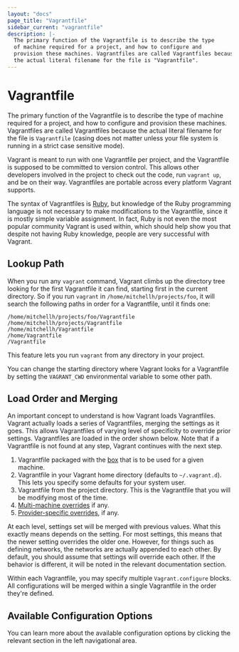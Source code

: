 ```yaml
---
layout: "docs"
page_title: "Vagrantfile"
sidebar_current: "vagrantfile"
description: |-
  The primary function of the Vagrantfile is to describe the type
  of machine required for a project, and how to configure and
  provision these machines. Vagrantfiles are called Vagrantfiles because
  the actual literal filename for the file is "Vagrantfile".
---
```


# Vagrantfile

The primary function of the Vagrantfile is to describe the type
of machine required for a project, and how to configure and
provision these machines. Vagrantfiles are called Vagrantfiles because
the actual literal filename for the file is `Vagrantfile` (casing does not
matter unless your file system is running in a strict case sensitive mode).

Vagrant is meant to run with one Vagrantfile per project, and the Vagrantfile
is supposed to be committed to version control. This allows other developers
involved in the project to check out the code, run `vagrant up`, and be on
their way. Vagrantfiles are portable across every platform Vagrant supports.

The syntax of Vagrantfiles is [Ruby](http://www.ruby-lang.org), but knowledge
of the Ruby programming language is not necessary to make modifications to the
Vagrantfile, since it is mostly simple variable assignment. In fact, Ruby is not
even the most popular community Vagrant is used within, which should help show
you that despite not having Ruby knowledge, people are very successful with
Vagrant.

## Lookup Path

When you run any `vagrant` command, Vagrant climbs up the directory tree
looking for the first Vagrantfile it can find, starting first in the
current directory. So if you run `vagrant` in `/home/mitchellh/projects/foo`,
it will search the following paths in order for a Vagrantfile, until it
finds one:

```
/home/mitchellh/projects/foo/Vagrantfile
/home/mitchellh/projects/Vagrantfile
/home/mitchellh/Vagrantfile
/home/Vagrantfile
/Vagrantfile
```

This feature lets you run `vagrant` from any directory in your project.

You can change the starting directory where Vagrant looks for a Vagrantfile
by setting the `VAGRANT_CWD` environmental variable to some other path.

<a name="load-order"></a>
## Load Order and Merging

An important concept to understand is how Vagrant loads Vagrantfiles. Vagrant
actually loads a series of Vagrantfiles, merging the settings as it goes. This
allows Vagrantfiles of varying level of specificity to override prior settings.
Vagrantfiles are loaded in the order shown below. Note that if a Vagrantfile
is not found at any step, Vagrant continues with the next step.

1. Vagrantfile packaged with the [box](/docs/boxes.html) that is to be used
  for a given machine.
2. Vagrantfile in your Vagrant home directory (defaults to `~/.vagrant.d`).
  This lets you specify some defaults for your system user.
3. Vagrantfile from the project directory. This is the Vagrantfile that you will
  be modifying most of the time.
4. [Multi-machine overrides](/docs/multi-machine/) if any.
5. [Provider-specific overrides](/docs/providers/configuration.html),
   if any.

At each level, settings set will be merged with previous values. What this
exactly means depends on the setting. For most settings, this means that
the newer setting overrides the older one. However, for things such as defining
networks, the networks are actually appended to each other. By default, you
should assume that settings will override each other. If the behavior is
different, it will be noted in the relevant documentation section.

Within each Vagrantfile, you may specify multiple `Vagrant.configure` blocks.
All configurations will be merged within a single Vagrantfile in the order
they're defined.

## Available Configuration Options

You can learn more about the available configuration options by clicking
the relevant section in the left navigational area.
